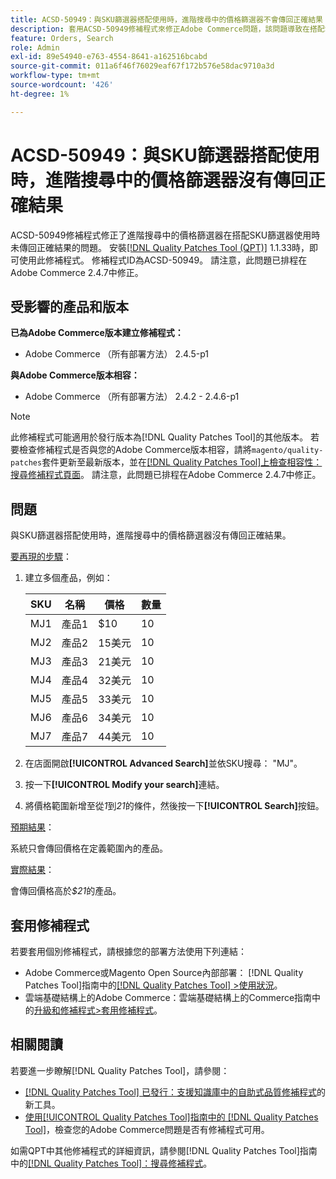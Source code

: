 ```yaml
---
title: ACSD-50949：與SKU篩選器搭配使用時，進階搜尋中的價格篩選器不會傳回正確結果
description: 套用ACSD-50949修補程式來修正Adobe Commerce問題，該問題導致在搭配SKU篩選器使用時，進階搜尋中的價格篩選器無法傳回正確結果。
feature: Orders, Search
role: Admin
exl-id: 89e54940-e763-4554-8641-a162516bcabd
source-git-commit: 011a6f46f76029eaf67f172b576e58dac9710a3d
workflow-type: tm+mt
source-wordcount: '426'
ht-degree: 1%

---
```


# ACSD-50949：與SKU篩選器搭配使用時，進階搜尋中的價格篩選器沒有傳回正確結果

ACSD-50949修補程式修正了進階搜尋中的價格篩選器在搭配SKU篩選器使用時未傳回正確結果的問題。 安裝[[!DNL Quality Patches Tool (QPT)]](https://experienceleague.adobe.com/zh-hant/docs/commerce-operations/tools/quality-patches-tool/quality-patches-tool-to-self-serve-quality-patches) 1.1.33時，即可使用此修補程式。 修補程式ID為ACSD-50949。 請注意，此問題已排程在Adobe Commerce 2.4.7中修正。

## 受影響的產品和版本

**已為Adobe Commerce版本建立修補程式：**

* Adobe Commerce （所有部署方法） 2.4.5-p1

**與Adobe Commerce版本相容：**

* Adobe Commerce （所有部署方法） 2.4.2 - 2.4.6-p1

>[!NOTE]
>
>此修補程式可能適用於發行版本為[!DNL Quality Patches Tool]的其他版本。 若要檢查修補程式是否與您的Adobe Commerce版本相容，請將`magento/quality-patches`套件更新至最新版本，並在[[!DNL Quality Patches Tool]上檢查相容性：搜尋修補程式頁面](<https://experienceleague.adobe.com/tools/commerce-quality-patches/index.html?lang=zh-Hant>)。 請注意，此問題已排程在Adobe Commerce 2.4.7中修正。

## 問題

與SKU篩選器搭配使用時，進階搜尋中的價格篩選器沒有傳回正確結果。

<u>要再現的步驟</u>：

1. 建立多個產品，例如：

   | SKU | 名稱 | 價格 | 數量 |
   |-----|-----------|-------|----------|
   | MJ1 | 產品1 | $10 | 10 |
   | MJ2 | 產品2 | 15美元 | 10 |
   | MJ3 | 產品3 | 21美元 | 10 |
   | MJ4 | 產品4 | 32美元 | 10 |
   | MJ5 | 產品5 | 33美元 | 10 |
   | MJ6 | 產品6 | 34美元 | 10 |
   | MJ7 | 產品7 | 44美元 | 10 |

1. 在店面開啟&#x200B;**[!UICONTROL Advanced Search]**&#x200B;並依SKU搜尋： &quot;MJ&quot;。
1. 按一下&#x200B;**[!UICONTROL Modify your search]**&#x200B;連結。
1. 將價格範圍新增至從&#x200B;*1*&#x200B;到&#x200B;*21*&#x200B;的條件，然後按一下&#x200B;**[!UICONTROL Search]**&#x200B;按鈕。

<u>預期結果</u>：

系統只會傳回價格在定義範圍內的產品。

<u>實際結果</u>：

會傳回價格高於&#x200B;*$21*&#x200B;的產品。

## 套用修補程式

若要套用個別修補程式，請根據您的部署方法使用下列連結：

* Adobe Commerce或Magento Open Source內部部署： [!DNL Quality Patches Tool]指南中的[[!DNL Quality Patches Tool] >使用狀況](/help/tools/quality-patches-tool/usage.md)。
* 雲端基礎結構上的Adobe Commerce：雲端基礎結構上的Commerce指南中的[升級和修補程式>套用修補程式](https://experienceleague.adobe.com/docs/commerce-cloud-service/user-guide/develop/upgrade/apply-patches.html?lang=zh-Hant)。

## 相關閱讀

若要進一步瞭解[!DNL Quality Patches Tool]，請參閱：

* [[!DNL Quality Patches Tool] 已發行：支援知識庫中的自助式品質修補程式](https://experienceleague.adobe.com/zh-hant/docs/commerce-operations/tools/quality-patches-tool/quality-patches-tool-to-self-serve-quality-patches)的新工具。
* [使用[!UICONTROL Quality Patches Tool]指南中的 [!DNL Quality Patches Tool]](/help/tools/quality-patches-tool/patches-available-in-qpt/check-patch-for-magento-issue-with-magento-quality-patches.md)，檢查您的Adobe Commerce問題是否有修補程式可用。


如需QPT中其他修補程式的詳細資訊，請參閱[!DNL Quality Patches Tool]指南中的[[!DNL Quality Patches Tool]：搜尋修補程式](<https://experienceleague.adobe.com/tools/commerce-quality-patches/index.html?lang=zh-Hant>)。
